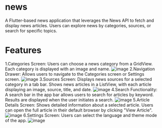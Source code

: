 # news

A Flutter-based news application that leverages the News API to fetch and display news articles.
Users can explore news by categories, sources, or search for specific topics.

# Features

1.Categories Screen:
Users can choose a news category from a GridView. Each category is displayed with an image and name.
![image](https://github.com/dodaaya/news/assets/133582421/e34df509-27fb-4d61-84fc-733f42166018)
2.Navigation Drawer:
Allows users to navigate to the Categories screen or Settings screen.
![image](https://github.com/dodaaya/news/assets/133582421/9d9a2813-3152-45ff-bd60-2c7b4e51f782)
3.Sources Screen:
Displays news sources for a selected category in a tab bar.
Shows news articles in a ListView, with each article displaying an image, source, title, and date.
![image](https://github.com/dodaaya/news/assets/133582421/696dec4e-591c-4424-a033-b8f4a9feac6c)
4.Search Functionality:
A search bar in the app bar allows users to search for articles by keyword.
Results are displayed when the user initiates a search.
![image](https://github.com/dodaaya/news/assets/133582421/e3c94445-0b52-4b29-9f6e-c0fdb3fe2d09)
5.Article Details Screen:
Shows detailed information about a selected article.
Users can open the full article in their default browser by clicking "View Article".
![image](https://github.com/dodaaya/news/assets/133582421/40e68a63-9256-44b2-a4b2-d510e5a8a149)
6.Settings Screen:
Users can select the language and theme mode of the app.
![image](https://github.com/dodaaya/news/assets/133582421/33d23121-30d0-45ce-abc6-be81c63bd153)